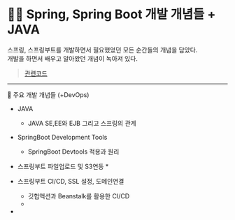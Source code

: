 # 👨‍💻 Spring, Spring Boot 개발 개념들 + JAVA 

스프링, 스프링부트를 개발하면서 필요했었던 모든 순간들의 개념을 담았다.   
개발을 하면서 배우고 알아왔던 개념이 녹아져 있다.

> [관련코드](https://github.com/sooolog/dev-spring-springboot)

* * *

🚀 주요 개발 개념들 (+DevOps)

* JAVA
  * JAVA SE,EE와 EJB 그리고 스프링의 관계

* SpringBoot Development Tools
  * SpringBoot Devtools 적용과 원리

* 스프링부트 파일업로드 및 S3연동
  * 

* 스프링부트 CI/CD, SSL 설정, 도메인연결
  * 깃헙액션과 Beanstalk를 활용한 CI/CD
  * 

*